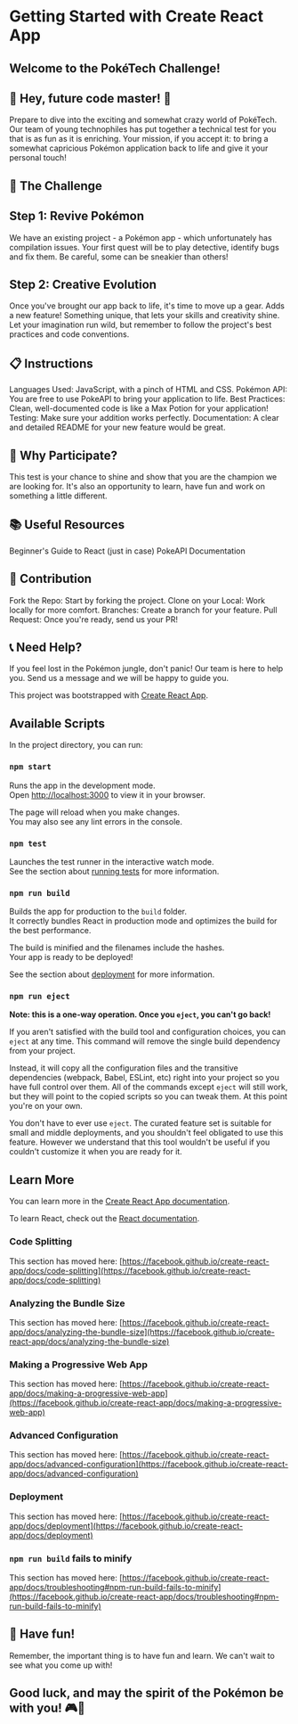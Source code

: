 # Getting Started with Create React App

## Welcome to the PokéTech Challenge!

## 🌟 Hey, future code master! 🌟

Prepare to dive into the exciting and somewhat crazy world of PokéTech. Our team of young technophiles has put together a technical test for you that is as fun as it is enriching. Your mission, if you accept it: to bring a somewhat capricious Pokémon application back to life and give it your personal touch!

## 🚀 The Challenge

## Step 1: Revive Pokémon

We have an existing project - a Pokémon app - which unfortunately has compilation issues. Your first quest will be to play detective, identify bugs and fix them. Be careful, some can be sneakier than others!

## Step 2: Creative Evolution

Once you've brought our app back to life, it's time to move up a gear. Adds a new feature! Something unique, that lets your skills and creativity shine. Let your imagination run wild, but remember to follow the project's best practices and code conventions.

## 📋 Instructions

Languages Used: JavaScript, with a pinch of HTML and CSS.
Pokémon API: You are free to use PokeAPI to bring your application to life.
Best Practices: Clean, well-documented code is like a Max Potion for your application!
Testing: Make sure your addition works perfectly.
Documentation: A clear and detailed README for your new feature would be great.

## 🎉 Why Participate?

This test is your chance to shine and show that you are the champion we are looking for. It's also an opportunity to learn, have fun and work on something a little different.

## 📚 Useful Resources

Beginner's Guide to React (just in case)
PokeAPI Documentation

## 🤝 Contribution

Fork the Repo: Start by forking the project.
Clone on your Local: Work locally for more comfort.
Branches: Create a branch for your feature.
Pull Request: Once you're ready, send us your PR!

## 📞 Need Help?

If you feel lost in the Pokémon jungle, don't panic! Our team is here to help you. Send us a message and we will be happy to guide you.

This project was bootstrapped with [Create React App](https://github.com/facebook/create-react-app).

## Available Scripts

In the project directory, you can run:

### `npm start`

Runs the app in the development mode.\
Open [http://localhost:3000](http://localhost:3000) to view it in your browser.

The page will reload when you make changes.\
You may also see any lint errors in the console.

### `npm test`

Launches the test runner in the interactive watch mode.\
See the section about [running tests](https://facebook.github.io/create-react-app/docs/running-tests) for more information.

### `npm run build`

Builds the app for production to the `build` folder.\
It correctly bundles React in production mode and optimizes the build for the best performance.

The build is minified and the filenames include the hashes.\
Your app is ready to be deployed!

See the section about [deployment](https://facebook.github.io/create-react-app/docs/deployment) for more information.

### `npm run eject`

**Note: this is a one-way operation. Once you `eject`, you can't go back!**

If you aren't satisfied with the build tool and configuration choices, you can `eject` at any time. This command will remove the single build dependency from your project.

Instead, it will copy all the configuration files and the transitive dependencies (webpack, Babel, ESLint, etc) right into your project so you have full control over them. All of the commands except `eject` will still work, but they will point to the copied scripts so you can tweak them. At this point you're on your own.

You don't have to ever use `eject`. The curated feature set is suitable for small and middle deployments, and you shouldn't feel obligated to use this feature. However we understand that this tool wouldn't be useful if you couldn't customize it when you are ready for it.

## Learn More

You can learn more in the [Create React App documentation](https://facebook.github.io/create-react-app/docs/getting-started).

To learn React, check out the [React documentation](https://reactjs.org/).

### Code Splitting

This section has moved here: [https://facebook.github.io/create-react-app/docs/code-splitting](https://facebook.github.io/create-react-app/docs/code-splitting)

### Analyzing the Bundle Size

This section has moved here: [https://facebook.github.io/create-react-app/docs/analyzing-the-bundle-size](https://facebook.github.io/create-react-app/docs/analyzing-the-bundle-size)

### Making a Progressive Web App

This section has moved here: [https://facebook.github.io/create-react-app/docs/making-a-progressive-web-app](https://facebook.github.io/create-react-app/docs/making-a-progressive-web-app)

### Advanced Configuration

This section has moved here: [https://facebook.github.io/create-react-app/docs/advanced-configuration](https://facebook.github.io/create-react-app/docs/advanced-configuration)

### Deployment

This section has moved here: [https://facebook.github.io/create-react-app/docs/deployment](https://facebook.github.io/create-react-app/docs/deployment)

### `npm run build` fails to minify

This section has moved here: [https://facebook.github.io/create-react-app/docs/troubleshooting#npm-run-build-fails-to-minify](https://facebook.github.io/create-react-app/docs/troubleshooting#npm-run-build-fails-to-minify)

## 🌈 Have fun!

Remember, the important thing is to have fun and learn. We can't wait to see what you come up with!

## Good luck, and may the spirit of the Pokémon be with you! 🎮🌟
